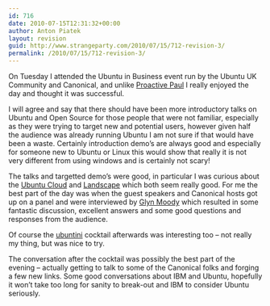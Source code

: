 ```yaml
---
id: 716
date: 2010-07-15T12:31:32+00:00
author: Anton Piatek
layout: revision
guid: http://www.strangeparty.com/2010/07/15/712-revision-3/
permalink: /2010/07/15/712-revision-3/
---
```

On Tuesday I attended the Ubuntu in Business event run by the Ubuntu UK Community and Canonical, and unlike [Proactive Paul](http://www.dontreadmyblog.com/?p=2969) I really enjoyed the day and thought it was successful.

I will agree and say that there should have been more introductory talks on Ubuntu and Open Source for those people that were not familiar, especially as they were trying to target new and potential users, however given half the audience was already running Ubuntu I am not sure if that would have been a waste. Certainly introduction demo&#8217;s are always good and especially for someone new to Ubuntu or Linux this would show that really it is not very different from using windows and is certainly not scary!

The talks and targetted demo&#8217;s were good, in particular I was curious about the [Ubuntu Cloud](http://www.ubuntu.com/cloud) and [Landscape](http://www.canonical.com/enterprise-services/landscape) which both seem really good. For me the best part of the day was when the guest speakers and Canonical hosts got up on a panel and were interviewed by [Glyn Moody](http://en.wikipedia.org/wiki/Glyn_Moody) which resulted in some fantastic discussion, excellent answers and some good questions and responses from the audience.

Of course the [ubuntini](https://wiki.ubuntu.com/ubuntini) cocktail afterwards was interesting too &#8211; not really my thing, but was nice to try.

The conversation after the cocktail was possibly the best part of the evening &#8211; actually getting to talk to some of the Canonical folks and forging a few new links. Some good conversations about IBM and Ubuntu, hopefully it won&#8217;t take too long for sanity to break-out and IBM to consider Ubuntu seriously.
